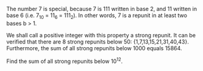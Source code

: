 The number 7 is special, because 7 is 111 written in base 2, and 11 written in base 6 (i.e. 7<sub>10</sub> = 11<sub>6</sub> = 111<sub>2</sub>). In other words, 7 is a repunit in at least two bases b > 1.

We shall call a positive integer with this property a strong repunit. It can be verified that there are 8 strong repunits below 50: {1,7,13,15,21,31,40,43}. Furthermore, the sum of all strong repunits below 1000 equals 15864.

Find the sum of all strong repunits below 10<sup>12</sup>.
